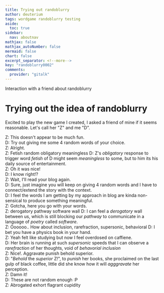 ```yaml
---
title: Trying out randoblurry
author: deuterium
tags: wordgame randoblurry testing
aside:
  toc: true
sidebar:
  nav: aboutnav
mathjax: false
mathjax_autoNumber: false
mermaid: false
chart: false
excerpt_separator: <!--more-->
key: "randoblurry0002"
comments:
  provider: "gitalk"
---
```


Interaction with a friend about randoblurry
<!--more-->

# Trying out the idea of randoblurry

Excited to play the new game I created, I asked a friend of mine if it seems reasonable. Let's call her "Z" and me "D".

Z: This doesn't appear to be much fun.  
D: Try out giving me some 4 random words of your choice.  
Z: Alright.  
Z: Fetish random obligatory meaningless
D: Z's *obligatory* response to trigger word *fetish* of D might seem *meaningless* to some, but to him its his daily source of entertainment.  
Z: Oh it was nice!  
D: I know right!?  
Z: Wait, I'll read your blog again.  
D: Sure, just imagine you will keep on giving 4 random words and I have to connect/extend the story with the context.   
D: I feel the words I am getting by my approach in blog are kinda non-sensical to produce something meaningful.  
Z: Gotcha, here you go with your words.  
Z: derogatory pathway software wall
D: I can feel a *derogatory* wall between us, which is still blocking our *pathway* to communicate in a language of *poetry* called *software*.  
Z: Oooooo.. How about inclusion, rarefraction, supersonic, behavioral 
D: I bet you have a physics book in your hand.  
Z: Yeah felt like studying but now I feel overdosed on caffiene.  
D: Her brain is running at such *supersonic* speeds that I can observe a *rarefraction* of her thoughts, void of *behavorial* *inclusion*  
Z: Nice!. Aggravate punish behold superior.  
D: "*Behold* the *superior* Z!", to *punish* her books, she proclaimed on the last gulp of black coffee, little did she know how it will *agggravate* her perception.   
Z: Damn it!  
D: These are not random enough :P  
Z: Abrogated exhort flagrant cupidity
